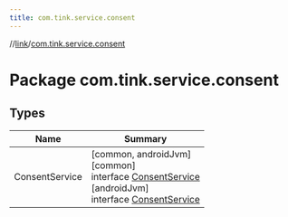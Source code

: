 ```yaml
---
title: com.tink.service.consent
---
```

//[link](../../index.html)/[com.tink.service.consent](index.html)



# Package com.tink.service.consent



## Types


| Name | Summary |
|---|---|
| ConsentService | [common, androidJvm]<br>[common]<br>interface [ConsentService]([common]-consent-service/index.html)<br>[androidJvm]<br>interface [ConsentService]([android-jvm]-consent-service/index.html) |

